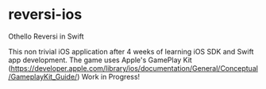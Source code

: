 # reversi-ios
Othello Reversi in Swift

This non trivial iOS application after 4 weeks of learning iOS SDK and Swift app development.
The game uses Apple's GamePlay Kit (https://developer.apple.com/library/ios/documentation/General/Conceptual/GameplayKit_Guide/)
Work in Progress!
